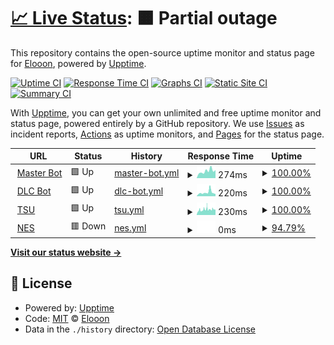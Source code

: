 # [📈 Live Status](https://Eloniumm.github.io/Status-Page): <!--live status--> **🟧 Partial outage**

This repository contains the open-source uptime monitor and status page for [Elooon](https://elondev.cf), powered by [Upptime](https://github.com/upptime/upptime).

[![Uptime CI](https://github.com/Eloniumm/Status-Page/workflows/Uptime%20CI/badge.svg)](https://github.com/Eloniumm/Status-Page/actions?query=workflow%3A%22Uptime+CI%22)
[![Response Time CI](https://github.com/Eloniumm/Status-Page/workflows/Response%20Time%20CI/badge.svg)](https://github.com/Eloniumm/Status-Page/actions?query=workflow%3A%22Response+Time+CI%22)
[![Graphs CI](https://github.com/Eloniumm/Status-Page/workflows/Graphs%20CI/badge.svg)](https://github.com/Eloniumm/Status-Page/actions?query=workflow%3A%22Graphs+CI%22)
[![Static Site CI](https://github.com/Eloniumm/Status-Page/workflows/Static%20Site%20CI/badge.svg)](https://github.com/Eloniumm/Status-Page/actions?query=workflow%3A%22Static+Site+CI%22)
[![Summary CI](https://github.com/Eloniumm/Status-Page/workflows/Summary%20CI/badge.svg)](https://github.com/Eloniumm/Status-Page/actions?query=workflow%3A%22Summary+CI%22)

With [Upptime](https://upptime.js.org), you can get your own unlimited and free uptime monitor and status page, powered entirely by a GitHub repository. We use [Issues](https://github.com/Eloniumm/Status-Page/issues) as incident reports, [Actions](https://github.com/Eloniumm/Status-Page/actions) as uptime monitors, and [Pages](https://Eloniumm.github.io/Status-Page) for the status page.

<!--start: status pages-->
<!-- This summary is generated by Upptime (https://github.com/upptime/upptime) -->
<!-- Do not edit this manually, your changes will be overwritten -->
<!-- prettier-ignore -->
| URL | Status | History | Response Time | Uptime |
| --- | ------ | ------- | ------------- | ------ |
| <img alt="" src="https://favicons.githubusercontent.com/masterbot.dlcdevelopment.repl.co" height="13"> [Master Bot](https://MasterBot.DLCDevelopment.repl.co) | 🟩 Up | [master-bot.yml](https://github.com/Eloniumm/Status-Page/commits/HEAD/history/master-bot.yml) | <details><summary><img alt="Response time graph" src="./graphs/master-bot/response-time-week.png" height="20"> 274ms</summary><br><a href="https://Discord-Development-Centre.github.io/status/history/master-bot"><img alt="Response time 274" src="https://img.shields.io/endpoint?url=https%3A%2F%2Fraw.githubusercontent.com%2FEloniumm%2FStatus-Page%2FHEAD%2Fapi%2Fmaster-bot%2Fresponse-time.json"></a><br><a href="https://Discord-Development-Centre.github.io/status/history/master-bot"><img alt="24-hour response time 274" src="https://img.shields.io/endpoint?url=https%3A%2F%2Fraw.githubusercontent.com%2FEloniumm%2FStatus-Page%2FHEAD%2Fapi%2Fmaster-bot%2Fresponse-time-day.json"></a><br><a href="https://Discord-Development-Centre.github.io/status/history/master-bot"><img alt="7-day response time 274" src="https://img.shields.io/endpoint?url=https%3A%2F%2Fraw.githubusercontent.com%2FEloniumm%2FStatus-Page%2FHEAD%2Fapi%2Fmaster-bot%2Fresponse-time-week.json"></a><br><a href="https://Discord-Development-Centre.github.io/status/history/master-bot"><img alt="30-day response time 274" src="https://img.shields.io/endpoint?url=https%3A%2F%2Fraw.githubusercontent.com%2FEloniumm%2FStatus-Page%2FHEAD%2Fapi%2Fmaster-bot%2Fresponse-time-month.json"></a><br><a href="https://Discord-Development-Centre.github.io/status/history/master-bot"><img alt="1-year response time 274" src="https://img.shields.io/endpoint?url=https%3A%2F%2Fraw.githubusercontent.com%2FEloniumm%2FStatus-Page%2FHEAD%2Fapi%2Fmaster-bot%2Fresponse-time-year.json"></a></details> | <details><summary><a href="https://Discord-Development-Centre.github.io/status/history/master-bot">100.00%</a></summary><a href="https://Discord-Development-Centre.github.io/status/history/master-bot"><img alt="All-time uptime 100.00%" src="https://img.shields.io/endpoint?url=https%3A%2F%2Fraw.githubusercontent.com%2FEloniumm%2FStatus-Page%2FHEAD%2Fapi%2Fmaster-bot%2Fuptime.json"></a><br><a href="https://Discord-Development-Centre.github.io/status/history/master-bot"><img alt="24-hour uptime 100.00%" src="https://img.shields.io/endpoint?url=https%3A%2F%2Fraw.githubusercontent.com%2FEloniumm%2FStatus-Page%2FHEAD%2Fapi%2Fmaster-bot%2Fuptime-day.json"></a><br><a href="https://Discord-Development-Centre.github.io/status/history/master-bot"><img alt="7-day uptime 100.00%" src="https://img.shields.io/endpoint?url=https%3A%2F%2Fraw.githubusercontent.com%2FEloniumm%2FStatus-Page%2FHEAD%2Fapi%2Fmaster-bot%2Fuptime-week.json"></a><br><a href="https://Discord-Development-Centre.github.io/status/history/master-bot"><img alt="30-day uptime 100.00%" src="https://img.shields.io/endpoint?url=https%3A%2F%2Fraw.githubusercontent.com%2FEloniumm%2FStatus-Page%2FHEAD%2Fapi%2Fmaster-bot%2Fuptime-month.json"></a><br><a href="https://Discord-Development-Centre.github.io/status/history/master-bot"><img alt="1-year uptime 100.00%" src="https://img.shields.io/endpoint?url=https%3A%2F%2Fraw.githubusercontent.com%2FEloniumm%2FStatus-Page%2FHEAD%2Fapi%2Fmaster-bot%2Fuptime-year.json"></a></details>
| <img alt="" src="https://favicons.githubusercontent.com/dlc-bot.samosaman73.repl.co" height="13"> [DLC Bot](https://dlc-bot.samosaman73.repl.co) | 🟩 Up | [dlc-bot.yml](https://github.com/Eloniumm/Status-Page/commits/HEAD/history/dlc-bot.yml) | <details><summary><img alt="Response time graph" src="./graphs/dlc-bot/response-time-week.png" height="20"> 220ms</summary><br><a href="https://Discord-Development-Centre.github.io/status/history/dlc-bot"><img alt="Response time 220" src="https://img.shields.io/endpoint?url=https%3A%2F%2Fraw.githubusercontent.com%2FEloniumm%2FStatus-Page%2FHEAD%2Fapi%2Fdlc-bot%2Fresponse-time.json"></a><br><a href="https://Discord-Development-Centre.github.io/status/history/dlc-bot"><img alt="24-hour response time 220" src="https://img.shields.io/endpoint?url=https%3A%2F%2Fraw.githubusercontent.com%2FEloniumm%2FStatus-Page%2FHEAD%2Fapi%2Fdlc-bot%2Fresponse-time-day.json"></a><br><a href="https://Discord-Development-Centre.github.io/status/history/dlc-bot"><img alt="7-day response time 220" src="https://img.shields.io/endpoint?url=https%3A%2F%2Fraw.githubusercontent.com%2FEloniumm%2FStatus-Page%2FHEAD%2Fapi%2Fdlc-bot%2Fresponse-time-week.json"></a><br><a href="https://Discord-Development-Centre.github.io/status/history/dlc-bot"><img alt="30-day response time 220" src="https://img.shields.io/endpoint?url=https%3A%2F%2Fraw.githubusercontent.com%2FEloniumm%2FStatus-Page%2FHEAD%2Fapi%2Fdlc-bot%2Fresponse-time-month.json"></a><br><a href="https://Discord-Development-Centre.github.io/status/history/dlc-bot"><img alt="1-year response time 220" src="https://img.shields.io/endpoint?url=https%3A%2F%2Fraw.githubusercontent.com%2FEloniumm%2FStatus-Page%2FHEAD%2Fapi%2Fdlc-bot%2Fresponse-time-year.json"></a></details> | <details><summary><a href="https://Discord-Development-Centre.github.io/status/history/dlc-bot">100.00%</a></summary><a href="https://Discord-Development-Centre.github.io/status/history/dlc-bot"><img alt="All-time uptime 100.00%" src="https://img.shields.io/endpoint?url=https%3A%2F%2Fraw.githubusercontent.com%2FEloniumm%2FStatus-Page%2FHEAD%2Fapi%2Fdlc-bot%2Fuptime.json"></a><br><a href="https://Discord-Development-Centre.github.io/status/history/dlc-bot"><img alt="24-hour uptime 100.00%" src="https://img.shields.io/endpoint?url=https%3A%2F%2Fraw.githubusercontent.com%2FEloniumm%2FStatus-Page%2FHEAD%2Fapi%2Fdlc-bot%2Fuptime-day.json"></a><br><a href="https://Discord-Development-Centre.github.io/status/history/dlc-bot"><img alt="7-day uptime 100.00%" src="https://img.shields.io/endpoint?url=https%3A%2F%2Fraw.githubusercontent.com%2FEloniumm%2FStatus-Page%2FHEAD%2Fapi%2Fdlc-bot%2Fuptime-week.json"></a><br><a href="https://Discord-Development-Centre.github.io/status/history/dlc-bot"><img alt="30-day uptime 100.00%" src="https://img.shields.io/endpoint?url=https%3A%2F%2Fraw.githubusercontent.com%2FEloniumm%2FStatus-Page%2FHEAD%2Fapi%2Fdlc-bot%2Fuptime-month.json"></a><br><a href="https://Discord-Development-Centre.github.io/status/history/dlc-bot"><img alt="1-year uptime 100.00%" src="https://img.shields.io/endpoint?url=https%3A%2F%2Fraw.githubusercontent.com%2FEloniumm%2FStatus-Page%2FHEAD%2Fapi%2Fdlc-bot%2Fuptime-year.json"></a></details>
| <img alt="" src="https://favicons.githubusercontent.com/tsu.dlcdevelopment.repl.co" height="13"> [TSU](https://TSU.DLCDevelopment.repl.co) | 🟩 Up | [tsu.yml](https://github.com/Eloniumm/Status-Page/commits/HEAD/history/tsu.yml) | <details><summary><img alt="Response time graph" src="./graphs/tsu/response-time-week.png" height="20"> 230ms</summary><br><a href="https://Discord-Development-Centre.github.io/status/history/tsu"><img alt="Response time 230" src="https://img.shields.io/endpoint?url=https%3A%2F%2Fraw.githubusercontent.com%2FEloniumm%2FStatus-Page%2FHEAD%2Fapi%2Ftsu%2Fresponse-time.json"></a><br><a href="https://Discord-Development-Centre.github.io/status/history/tsu"><img alt="24-hour response time 230" src="https://img.shields.io/endpoint?url=https%3A%2F%2Fraw.githubusercontent.com%2FEloniumm%2FStatus-Page%2FHEAD%2Fapi%2Ftsu%2Fresponse-time-day.json"></a><br><a href="https://Discord-Development-Centre.github.io/status/history/tsu"><img alt="7-day response time 230" src="https://img.shields.io/endpoint?url=https%3A%2F%2Fraw.githubusercontent.com%2FEloniumm%2FStatus-Page%2FHEAD%2Fapi%2Ftsu%2Fresponse-time-week.json"></a><br><a href="https://Discord-Development-Centre.github.io/status/history/tsu"><img alt="30-day response time 230" src="https://img.shields.io/endpoint?url=https%3A%2F%2Fraw.githubusercontent.com%2FEloniumm%2FStatus-Page%2FHEAD%2Fapi%2Ftsu%2Fresponse-time-month.json"></a><br><a href="https://Discord-Development-Centre.github.io/status/history/tsu"><img alt="1-year response time 230" src="https://img.shields.io/endpoint?url=https%3A%2F%2Fraw.githubusercontent.com%2FEloniumm%2FStatus-Page%2FHEAD%2Fapi%2Ftsu%2Fresponse-time-year.json"></a></details> | <details><summary><a href="https://Discord-Development-Centre.github.io/status/history/tsu">100.00%</a></summary><a href="https://Discord-Development-Centre.github.io/status/history/tsu"><img alt="All-time uptime 100.00%" src="https://img.shields.io/endpoint?url=https%3A%2F%2Fraw.githubusercontent.com%2FEloniumm%2FStatus-Page%2FHEAD%2Fapi%2Ftsu%2Fuptime.json"></a><br><a href="https://Discord-Development-Centre.github.io/status/history/tsu"><img alt="24-hour uptime 100.00%" src="https://img.shields.io/endpoint?url=https%3A%2F%2Fraw.githubusercontent.com%2FEloniumm%2FStatus-Page%2FHEAD%2Fapi%2Ftsu%2Fuptime-day.json"></a><br><a href="https://Discord-Development-Centre.github.io/status/history/tsu"><img alt="7-day uptime 100.00%" src="https://img.shields.io/endpoint?url=https%3A%2F%2Fraw.githubusercontent.com%2FEloniumm%2FStatus-Page%2FHEAD%2Fapi%2Ftsu%2Fuptime-week.json"></a><br><a href="https://Discord-Development-Centre.github.io/status/history/tsu"><img alt="30-day uptime 100.00%" src="https://img.shields.io/endpoint?url=https%3A%2F%2Fraw.githubusercontent.com%2FEloniumm%2FStatus-Page%2FHEAD%2Fapi%2Ftsu%2Fuptime-month.json"></a><br><a href="https://Discord-Development-Centre.github.io/status/history/tsu"><img alt="1-year uptime 100.00%" src="https://img.shields.io/endpoint?url=https%3A%2F%2Fraw.githubusercontent.com%2FEloniumm%2FStatus-Page%2FHEAD%2Fapi%2Ftsu%2Fuptime-year.json"></a></details>
| <img alt="" src="https://favicons.githubusercontent.com/nes.dlcdevelopment.repl.co" height="13"> [NES](https://NES.DLCDevelopment.repl.co) | 🟥 Down | [nes.yml](https://github.com/Eloniumm/Status-Page/commits/HEAD/history/nes.yml) | <details><summary><img alt="Response time graph" src="./graphs/nes/response-time-week.png" height="20"> 0ms</summary><br><a href="https://Discord-Development-Centre.github.io/status/history/nes"><img alt="Response time 0" src="https://img.shields.io/endpoint?url=https%3A%2F%2Fraw.githubusercontent.com%2FEloniumm%2FStatus-Page%2FHEAD%2Fapi%2Fnes%2Fresponse-time.json"></a><br><a href="https://Discord-Development-Centre.github.io/status/history/nes"><img alt="24-hour response time 0" src="https://img.shields.io/endpoint?url=https%3A%2F%2Fraw.githubusercontent.com%2FEloniumm%2FStatus-Page%2FHEAD%2Fapi%2Fnes%2Fresponse-time-day.json"></a><br><a href="https://Discord-Development-Centre.github.io/status/history/nes"><img alt="7-day response time 0" src="https://img.shields.io/endpoint?url=https%3A%2F%2Fraw.githubusercontent.com%2FEloniumm%2FStatus-Page%2FHEAD%2Fapi%2Fnes%2Fresponse-time-week.json"></a><br><a href="https://Discord-Development-Centre.github.io/status/history/nes"><img alt="30-day response time 0" src="https://img.shields.io/endpoint?url=https%3A%2F%2Fraw.githubusercontent.com%2FEloniumm%2FStatus-Page%2FHEAD%2Fapi%2Fnes%2Fresponse-time-month.json"></a><br><a href="https://Discord-Development-Centre.github.io/status/history/nes"><img alt="1-year response time 0" src="https://img.shields.io/endpoint?url=https%3A%2F%2Fraw.githubusercontent.com%2FEloniumm%2FStatus-Page%2FHEAD%2Fapi%2Fnes%2Fresponse-time-year.json"></a></details> | <details><summary><a href="https://Discord-Development-Centre.github.io/status/history/nes">94.79%</a></summary><a href="https://Discord-Development-Centre.github.io/status/history/nes"><img alt="All-time uptime 94.79%" src="https://img.shields.io/endpoint?url=https%3A%2F%2Fraw.githubusercontent.com%2FEloniumm%2FStatus-Page%2FHEAD%2Fapi%2Fnes%2Fuptime.json"></a><br><a href="https://Discord-Development-Centre.github.io/status/history/nes"><img alt="24-hour uptime 94.79%" src="https://img.shields.io/endpoint?url=https%3A%2F%2Fraw.githubusercontent.com%2FEloniumm%2FStatus-Page%2FHEAD%2Fapi%2Fnes%2Fuptime-day.json"></a><br><a href="https://Discord-Development-Centre.github.io/status/history/nes"><img alt="7-day uptime 94.79%" src="https://img.shields.io/endpoint?url=https%3A%2F%2Fraw.githubusercontent.com%2FEloniumm%2FStatus-Page%2FHEAD%2Fapi%2Fnes%2Fuptime-week.json"></a><br><a href="https://Discord-Development-Centre.github.io/status/history/nes"><img alt="30-day uptime 94.79%" src="https://img.shields.io/endpoint?url=https%3A%2F%2Fraw.githubusercontent.com%2FEloniumm%2FStatus-Page%2FHEAD%2Fapi%2Fnes%2Fuptime-month.json"></a><br><a href="https://Discord-Development-Centre.github.io/status/history/nes"><img alt="1-year uptime 94.79%" src="https://img.shields.io/endpoint?url=https%3A%2F%2Fraw.githubusercontent.com%2FEloniumm%2FStatus-Page%2FHEAD%2Fapi%2Fnes%2Fuptime-year.json"></a></details>

<!--end: status pages-->

[**Visit our status website →**](https://Eloniumm.github.io/Status-Page)

## 📄 License

- Powered by: [Upptime](https://github.com/upptime/upptime)
- Code: [MIT](./LICENSE) © [Elooon](https://elondev.cf)
- Data in the `./history` directory: [Open Database License](https://opendatacommons.org/licenses/odbl/1-0/)
